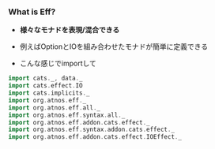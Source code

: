 ### What is Eff?

- __様々なモナドを表現/混合できる__

- 例えばOptionとIOを組み合わせたモナドが簡単に定義できる

- こんな感じでimportして

```scala
import cats._, data._
import cats.effect.IO
import cats.implicits._
import org.atnos.eff._
import org.atnos.eff.all._
import org.atnos.eff.syntax.all._
import org.atnos.eff.addon.cats.effect._
import org.atnos.eff.syntax.addon.cats.effect._
import org.atnos.eff.addon.cats.effect.IOEffect._
```
